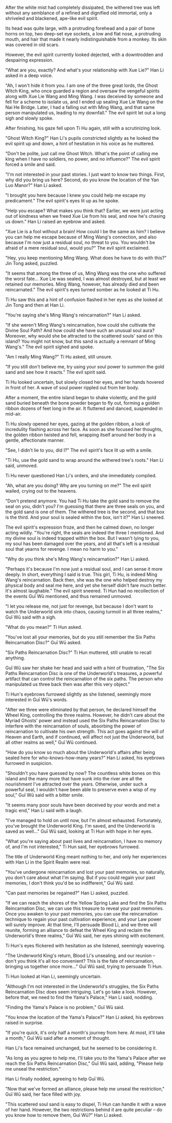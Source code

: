 After the white mist had completely dissipated, the withered tree was left without any semblance of a refined and dignified old immortal, only a shriveled and blackened, ape-like evil spirit.

Its head was quite large, with a protruding forehead and a pair of bone horns on top, two deep-set eye sockets, a low and flat nose, a protruding mouth, and hair that made it nearly indistinguishable from a monkey. Its skin was covered in old scars.

However, the evil spirit currently looked dejected, with a downtrodden and despairing expression.

"What are you, exactly? And what's your relationship with Xue Lie?" Han Li asked in a deep voice.

"Ah, I won't hide it from you. I am one of the three great lords, the Ghost Witch King, who once guarded a region and oversaw the vengeful spirits along with Xue Lie Wang and Ming Wang. I was deceived by someone and fell for a scheme to isolate us, and I ended up sealing Xue Lie Wang on the Nai He Bridge. Later, I had a falling out with Ming Wang, and that same person manipulated us, leading to my downfall." The evil spirit let out a long sigh and slowly spoke.

After finishing, his gaze fell upon Ti Hu again, still with a scrutinizing look.

"Ghost Witch King?" Han Li's pupils constricted slightly as he looked the evil spirit up and down, a hint of hesitation in his voice as he muttered.

"Don't be polite, just call me Ghost Witch. What's the point of calling me king when I have no soldiers, no power, and no influence?" The evil spirit forced a smile and said.

"I'm not interested in your past stories. I just want to know two things. First, why did you bring us here? Second, do you know the location of the Yan Luo Manor?" Han Li asked.

"I brought you here because I knew you could help me escape my predicament." The evil spirit's eyes lit up as he spoke.

"Help you escape? What makes you think that? Earlier, we were just acting out of kindness when we freed Xue Lie from his seal, and now he's chasing us down." Han Li raised an eyebrow and asked.

"Xue Lie is a fool without a brain! How could I be the same as him? I believe you can help me escape because of Ming Wang's connection, and also because I'm now just a residual soul, no threat to you. You wouldn't be afraid of a mere residual soul, would you?" The evil spirit exclaimed.

"Hey, you keep mentioning Ming Wang. What does he have to do with this?" Jin Tong asked, puzzled.

"It seems that among the three of us, Ming Wang was the one who suffered the worst fate... Xue Lie was sealed, I was almost destroyed, but at least we retained our memories. Ming Wang, however, has already died and been reincarnated." The evil spirit's eyes turned somber as he looked at Ti Hu.

Ti Hu saw this and a hint of confusion flashed in her eyes as she looked at Jin Tong and then at Han Li.

"You're saying she's Ming Wang's reincarnation?" Han Li asked.

"If she weren't Ming Wang's reincarnation, how could she cultivate the Divine Soul Path? And how could she have such an unusual soul aura? Moreover, why would she be attracted to the scattered souls' sand on this island? You might not know, but this sand is actually a remnant of Ming Wang's." The evil spirit sighed and spoke.

"Am I really Ming Wang?" Ti Hu asked, still unsure.

"If you still don't believe me, try using your soul power to summon the gold sand and see how it reacts." The evil spirit said.

Ti Hu looked uncertain, but slowly closed her eyes, and her hands hovered in front of her. A wave of soul power rippled out from her body.

After a moment, the entire island began to shake violently, and the gold sand buried beneath the bone powder began to fly out, forming a golden ribbon dozens of feet long in the air. It fluttered and danced, suspended in mid-air.

Ti Hu slowly opened her eyes, gazing at the golden ribbon, a look of incredulity flashing across her face. As soon as she focused her thoughts, the golden ribbon twisted and fell, wrapping itself around her body in a gentle, affectionate manner.

"See, I didn't lie to you, did I?" The evil spirit's face lit up with a smile.

"Ti Hu, use the gold sand to wrap around the withered tree's roots." Han Li said, unmoved.

Ti Hu never questioned Han Li's orders, and she immediately complied.

"Ah, what are you doing? Why are you turning on me?" The evil spirit wailed, crying out to the heavens.

"Don't pretend anymore. You had Ti Hu take the gold sand to remove the seal on you, didn't you? I'm guessing that there are three seals on you, and the gold sand is one of them. The withered tree is the second, and that box is the third. And your soul is sealed within the box, isn't it?" Han Li sneered.

The evil spirit's expression froze, and then he calmed down, no longer acting wildly. "You're right, the seals are indeed the three I mentioned. And my divine soul is indeed trapped within the box. But I wasn't lying to you, my soul has been damaged over the years, and all that's left is a residual soul that yearns for revenge. I mean no harm to you."

"Why do you think she's Ming Wang's reincarnation?" Han Li asked.

"Perhaps it's because I'm now just a residual soul, and I can sense it more deeply. In short, everything I said is true. This girl, Ti Hu, is indeed Ming Wang's reincarnation. Back then, she was the one who helped destroy my physical body and seal me here, and yet she herself didn't fare much better. It's almost laughable." The evil spirit sneered.
Ti Hun had no recollection of the events Guī Wū mentioned, and thus remained unmoved.

"I let you release me, not just for revenge, but because I don't want to watch the Underworld sink into chaos, causing turmoil in all three realms," Guī Wū said with a sigh.

"What do you mean?" Ti Hun asked.

"You've lost all your memories, but do you still remember the Six Paths Reincarnation Disc?" Guī Wū asked.

"Six Paths Reincarnation Disc?" Ti Hun muttered, still unable to recall anything.

Guī Wū saw her shake her head and said with a hint of frustration, "The Six Paths Reincarnation Disc is one of the Underworld's treasures, a powerful artifact that can control the reincarnation of the six paths. The person who manipulated us three back then was after this very object."

Ti Hun's eyebrows furrowed slightly as she listened, seemingly more interested in Guī Wū's words.

"After we three were eliminated by that person, he declared himself the Wheel King, controlling the three realms. However, he didn't care about the Myriad Ghosts' power and instead used the Six Paths Reincarnation Disc to interfere with the reincarnation of souls, absorbing the power of reincarnation to cultivate his own strength. This act goes against the will of Heaven and Earth, and if continued, will affect not just the Underworld, but all other realms as well," Guī Wū continued.

"How do you know so much about the Underworld's affairs after being sealed here for who-knows-how-many years?" Han Li asked, his eyebrows furrowed in suspicion.

"Shouldn't you have guessed by now? The countless white bones on this island and the many more that have sunk into the river are all the nourishment I've attracted over the years. Otherwise, under such a powerful seal, I wouldn't have been able to preserve even a wisp of my soul," Guī Wū said with a bitter smile.

"It seems many poor souls have been deceived by your words and met a tragic end," Han Li said with a laugh.

"I've managed to hold on until now, but I'm almost exhausted. Fortunately, you've brought the Underworld King. I'm saved, and the Underworld is saved as well..." Guī Wū said, looking at Ti Hun with hope in her eyes.

"What you're saying about past lives and reincarnation, I have no memory of, and I'm not interested," Ti Hun said, her eyebrows furrowed.

The title of Underworld King meant nothing to her, and only her experiences with Han Li in the Spirit Realm were real.

"You've undergone reincarnation and lost your past memories, so naturally, you don't care about what I'm saying. But if you could regain your past memories, I don't think you'd be so indifferent," Guī Wū said.

"Can past memories be regained?" Han Li asked, puzzled.

"If we can reach the shores of the Yellow Spring Lake and find the Six Paths Reincarnation Disc, we can use this treasure to reveal your past memories. Once you awaken to your past memories, you can use the reincarnation technique to regain your past cultivation experience, and your Law power will surely improve. At that time, I'll persuade Blood Li, and we three will reunite, forming an alliance to defeat the Wheel King and reclaim the Underworld's three realms," Guī Wū said, her eyes shining with excitement.

Ti Hun's eyes flickered with hesitation as she listened, seemingly wavering.

"The Underworld King's return, Blood Li's unsealing, and our reunion – don't you think it's all too convenient? This is the fate of reincarnation, bringing us together once more..." Guī Wū said, trying to persuade Ti Hun.

Ti Hun looked at Han Li, seemingly uncertain.

"Although I'm not interested in the Underworld's struggles, the Six Paths Reincarnation Disc does seem intriguing. Let's go take a look. However, before that, we need to find the Yama's Palace," Han Li said, nodding.

"Finding the Yama's Palace is no problem," Guī Wū said.

"You know the location of the Yama's Palace?" Han Li asked, his eyebrows raised in surprise.

"If you're quick, it's only half a month's journey from here. At most, it'll take a month," Guī Wū said after a moment of thought.

Han Li's face remained unchanged, but he seemed to be considering it.

"As long as you agree to help me, I'll take you to the Yama's Palace after we reach the Six Paths Reincarnation Disc," Guī Wū said, adding, "Please help me unseal the restriction."

Han Li finally nodded, agreeing to help Guī Wū.

"Now that we've formed an alliance, please help me unseal the restriction," Guī Wū said, her face filled with joy.

"This scattered soul sand is easy to dispel, Ti Hun can handle it with a wave of her hand. However, the two restrictions behind it are quite peculiar – do you know how to remove them, Guī Wū?" Han Li asked.